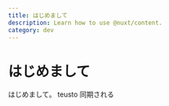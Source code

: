 ```yaml
---
title: はじめまして
description: Learn how to use @nuxt/content.
category: dev
---
```


# はじめまして

はじめまして。
teusto
同期される